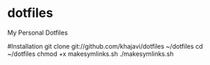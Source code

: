 # dotfiles
My Personal Dotfiles


#Installation
git clone git://github.com/khajavi/dotfiles ~/dotfiles
cd ~/dotfiles
chmod +x makesymlinks.sh
./makesymlinks.sh
